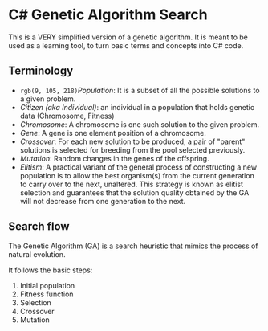 # C# Genetic Algorithm Search
This is a VERY simplified version of a genetic algorithm.
It is meant to be used as a learning tool, to turn basic terms and concepts into C# code.

## Terminology
- `rgb(9, 105, 218)`*Population*: It is a subset of all the possible solutions to a given problem.
- *Citizen (aka Individual)*: an individual in a population that holds genetic data (Chromosome, Fitness)
- *Chromosome*: A chromosome is one such solution to the given problem.
- *Gene*: A gene is one element position of a chromosome.
- *Crossover*: For each new solution to be produced, a pair of "parent" solutions is selected for breeding from the pool selected previously.
- *Mutation*: Random changes in the genes of the offspring.
- *Elitism*: A practical variant of the general process of constructing a new population is to allow the best 
           organism(s) from the current generation to carry over to the next, unaltered. This strategy is known as 
           elitist selection and guarantees that the solution quality obtained by the GA will not 
           decrease from one generation to the next.

## Search flow
The Genetic Algorithm (GA) is a search heuristic that mimics the process of natural evolution.

It follows the basic steps:
1. Initial population
1. Fitness function
1. Selection
1. Crossover
1. Mutation